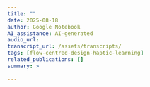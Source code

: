 ```yaml
---
title: ""
date: 2025-08-18
author: Google Notebook
AI_assistance: AI-generated
audio_url: 
transcript_url: /assets/transcripts/
tags: [flow-centred-design-haptic-learning]
related_publications: []
summary: >
  
---
```


